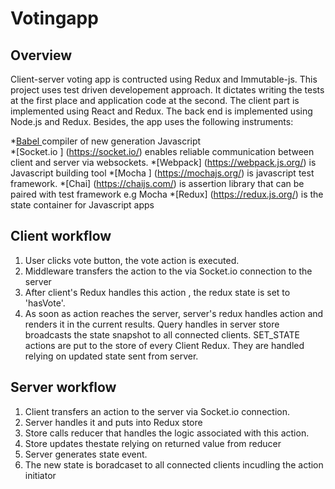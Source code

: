 # Votingapp


## Overview 
Client-server voting app is contructed using Redux and Immutable-js. 
This project uses test driven developement approach. It dictates 
writing the tests at the first place and application code at the second. The client part  is implemented  using React and Redux. The back end is implemented  using Node.js and Redux. Besides, the app uses the following instruments: 

*[Babel ](https://babeljs.io/)compiler of new generation Javascript                
*[Socket.io ] (https://socket.io/) enables reliable communication between client and server via websockets.
*[Webpack] (https://webpack.js.org/) is Javascript building tool
*[Mocha ] (https://mochajs.org/) is javascript test framework.
*[Chai] (https://chaijs.com/) is assertion library that can be paired with test framework e.g Mocha
*[Redux] (https://redux.js.org/) is the state container for Javascript apps

## Client workflow
1. User clicks vote button, the vote action is executed.
2. Middleware transfers the action to the via Socket.io connection to the server
3. After client's  Redux handles this action , the redux state is set to 'hasVote'.
4. As soon as action reaches the server, server's redux handles action and renders it in the current results. Query handles in server store broadcasts the state snapshot to all connected clients.
SET_STATE actions are put to the store of every Client Redux. They are handled relying on updated state sent from server.



## Server workflow
1. Client transfers an action to the server via Socket.io connection.
2. Server handles it and puts into Redux store
2. Store calls reducer that handles the logic associated with this action.
3. Store updates thestate relying on returned value from reducer 
4. Server generates state event.
5. The new state is boradcaset to all connected clients incudling the action initiator 
